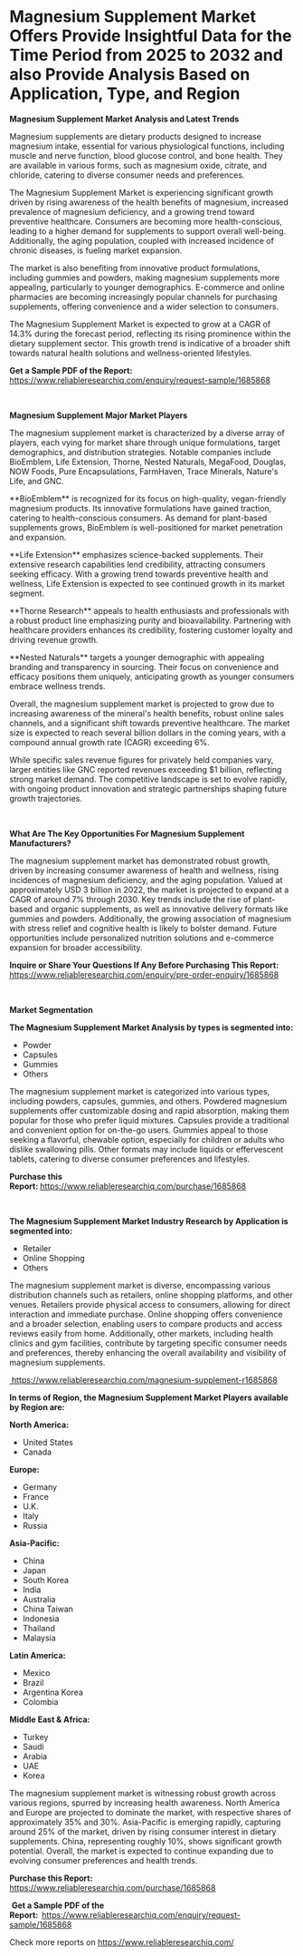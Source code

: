 <p><h1>Magnesium Supplement Market Offers Provide Insightful Data for the Time Period from 2025 to 2032 and also Provide Analysis Based on Application, Type, and Region</h1></p><p><strong>Magnesium Supplement Market Analysis and Latest Trends</strong></p>
<p><p>Magnesium supplements are dietary products designed to increase magnesium intake, essential for various physiological functions, including muscle and nerve function, blood glucose control, and bone health. They are available in various forms, such as magnesium oxide, citrate, and chloride, catering to diverse consumer needs and preferences.</p><p>The Magnesium Supplement Market is experiencing significant growth driven by rising awareness of the health benefits of magnesium, increased prevalence of magnesium deficiency, and a growing trend toward preventive healthcare. Consumers are becoming more health-conscious, leading to a higher demand for supplements to support overall well-being. Additionally, the aging population, coupled with increased incidence of chronic diseases, is fueling market expansion.</p><p>The market is also benefiting from innovative product formulations, including gummies and powders, making magnesium supplements more appealing, particularly to younger demographics. E-commerce and online pharmacies are becoming increasingly popular channels for purchasing supplements, offering convenience and a wider selection to consumers.</p><p>The Magnesium Supplement Market is expected to grow at a CAGR of 14.3% during the forecast period, reflecting its rising prominence within the dietary supplement sector. This growth trend is indicative of a broader shift towards natural health solutions and wellness-oriented lifestyles.</p></p>
<p><strong>Get a Sample PDF of the Report:&nbsp;</strong> <a href="https://www.reliableresearchiq.com/enquiry/request-sample/1685868?utm_campaign=3260&utm_medium=2&utm_source=Github&utm_content=ia&utm_term=08032025&utm_id=magnesium-supplement">https://www.reliableresearchiq.com/enquiry/request-sample/1685868</a></p>
<p>&nbsp;</p>
<p><strong>Magnesium Supplement Major Market Players</strong></p>
<p><p>The magnesium supplement market is characterized by a diverse array of players, each vying for market share through unique formulations, target demographics, and distribution strategies. Notable companies include BioEmblem, Life Extension, Thorne, Nested Naturals, MegaFood, Douglas, NOW Foods, Pure Encapsulations, FarmHaven, Trace Minerals, Nature's Life, and GNC.</p><p>**BioEmblem** is recognized for its focus on high-quality, vegan-friendly magnesium products. Its innovative formulations have gained traction, catering to health-conscious consumers. As demand for plant-based supplements grows, BioEmblem is well-positioned for market penetration and expansion.</p><p>**Life Extension** emphasizes science-backed supplements. Their extensive research capabilities lend credibility, attracting consumers seeking efficacy. With a growing trend towards preventive health and wellness, Life Extension is expected to see continued growth in its market segment.</p><p>**Thorne Research** appeals to health enthusiasts and professionals with a robust product line emphasizing purity and bioavailability. Partnering with healthcare providers enhances its credibility, fostering customer loyalty and driving revenue growth.</p><p>**Nested Naturals** targets a younger demographic with appealing branding and transparency in sourcing. Their focus on convenience and efficacy positions them uniquely, anticipating growth as younger consumers embrace wellness trends.</p><p>Overall, the magnesium supplement market is projected to grow due to increasing awareness of the mineral's health benefits, robust online sales channels, and a significant shift towards preventive healthcare. The market size is expected to reach several billion dollars in the coming years, with a compound annual growth rate (CAGR) exceeding 6%.</p><p>While specific sales revenue figures for privately held companies vary, larger entities like GNC reported revenues exceeding $1 billion, reflecting strong market demand. The competitive landscape is set to evolve rapidly, with ongoing product innovation and strategic partnerships shaping future growth trajectories.</p></p>
<p>&nbsp;</p>
<p><strong>What Are The Key Opportunities For Magnesium Supplement Manufacturers?</strong></p>
<p><p>The magnesium supplement market has demonstrated robust growth, driven by increasing consumer awareness of health and wellness, rising incidences of magnesium deficiency, and the aging population. Valued at approximately USD 3 billion in 2022, the market is projected to expand at a CAGR of around 7% through 2030. Key trends include the rise of plant-based and organic supplements, as well as innovative delivery formats like gummies and powders. Additionally, the growing association of magnesium with stress relief and cognitive health is likely to bolster demand. Future opportunities include personalized nutrition solutions and e-commerce expansion for broader accessibility.</p></p>
<p><strong>Inquire or Share Your Questions If Any Before Purchasing This Report:</strong> <a href="https://www.reliableresearchiq.com/enquiry/pre-order-enquiry/1685868?utm_campaign=3260&utm_medium=2&utm_source=Github&utm_content=ia&utm_term=08032025&utm_id=magnesium-supplement">https://www.reliableresearchiq.com/enquiry/pre-order-enquiry/1685868</a></p>
<p>&nbsp;</p>
<p><strong>Market Segmentation</strong></p>
<p><strong>The Magnesium Supplement Market Analysis by types is segmented into:</strong></p>
<p><ul><li>Powder</li><li>Capsules</li><li>Gummies</li><li>Others</li></ul></p>
<p><p>The magnesium supplement market is categorized into various types, including powders, capsules, gummies, and others. Powdered magnesium supplements offer customizable dosing and rapid absorption, making them popular for those who prefer liquid mixtures. Capsules provide a traditional and convenient option for on-the-go users. Gummies appeal to those seeking a flavorful, chewable option, especially for children or adults who dislike swallowing pills. Other formats may include liquids or effervescent tablets, catering to diverse consumer preferences and lifestyles.</p></p>
<p><strong>Purchase this Report:&nbsp;</strong><a href="https://www.reliableresearchiq.com/purchase/1685868?utm_campaign=3260&utm_medium=2&utm_source=Github&utm_content=ia&utm_term=08032025&utm_id=magnesium-supplement">https://www.reliableresearchiq.com/purchase/1685868</a></p>
<p>&nbsp;</p>
<p><strong>The Magnesium Supplement Market Industry Research by Application is segmented into:</strong></p>
<p><ul><li>Retailer</li><li>Online Shopping</li><li>Others</li></ul></p>
<p><p>The magnesium supplement market is diverse, encompassing various distribution channels such as retailers, online shopping platforms, and other venues. Retailers provide physical access to consumers, allowing for direct interaction and immediate purchase. Online shopping offers convenience and a broader selection, enabling users to compare products and access reviews easily from home. Additionally, other markets, including health clinics and gym facilities, contribute by targeting specific consumer needs and preferences, thereby enhancing the overall availability and visibility of magnesium supplements.</p></p>
<p><a href="https://www.reliableresearchiq.com/magnesium-supplement-r1685868?utm_campaign=3260&utm_medium=2&utm_source=Github&utm_content=ia&utm_term=08032025&utm_id=magnesium-supplement">&nbsp;https://www.reliableresearchiq.com/magnesium-supplement-r1685868</a></p>
<p><strong>In terms of Region, the Magnesium Supplement Market Players available by Region are:</strong></p>
<p>
    <p> <strong> North America: </strong>
        <ul>
            <li>United States</li>
            <li>Canada</li>
        </ul>
        </p> 
    <p> <strong> Europe: </strong>
        <ul>
            <li>Germany</li>
            <li>France</li>
            <li>U.K.</li>
            <li>Italy</li>
            <li>Russia</li>
        </ul>
        </p> 
    <p> <strong> Asia-Pacific: </strong>
        <ul>
            <li>China</li>
            <li>Japan</li>
            <li>South Korea</li>
            <li>India</li>
            <li>Australia</li>
            <li>China Taiwan</li>
            <li>Indonesia</li>
            <li>Thailand</li>
            <li>Malaysia</li>
        </ul>
        </p> 
    <p> <strong> Latin America: </strong>
        <ul>
            <li>Mexico</li>
            <li>Brazil</li>
            <li>Argentina Korea</li>
            <li>Colombia</li>
        </ul>
        </p> 
    <p> <strong> Middle East & Africa: </strong>
        <ul>
            <li>Turkey</li>
            <li>Saudi</li>
            <li>Arabia</li>
            <li>UAE</li>
            <li>Korea</li>
        </ul>
    </p>
    </p>
<p><p>The magnesium supplement market is witnessing robust growth across various regions, spurred by increasing health awareness. North America and Europe are projected to dominate the market, with respective shares of approximately 35% and 30%. Asia-Pacific is emerging rapidly, capturing around 25% of the market, driven by rising consumer interest in dietary supplements. China, representing roughly 10%, shows significant growth potential. Overall, the market is expected to continue expanding due to evolving consumer preferences and health trends.</p></p>
<p><strong>Purchase this Report: </strong><a href="https://www.reliableresearchiq.com/purchase/1685868?utm_campaign=3260&utm_medium=2&utm_source=Github&utm_content=ia&utm_term=08032025&utm_id=magnesium-supplement">https://www.reliableresearchiq.com/purchase/1685868</a></p>
<p>&nbsp;<strong>Get a Sample PDF of the Report:&nbsp;&nbsp;</strong><a href="https://www.reliableresearchiq.com/enquiry/request-sample/1685868?utm_campaign=3260&utm_medium=2&utm_source=Github&utm_content=ia&utm_term=08032025&utm_id=magnesium-supplement">https://www.reliableresearchiq.com/enquiry/request-sample/1685868</a></p>
<p><strong></strong></p>
<p>Check more reports on <a href="https://www.reliableresearchiq.com/?utm_campaign=3260&utm_medium=2&utm_source=Github&utm_content=ia&utm_term=08032025&utm_id=magnesium-supplement">https://www.reliableresearchiq.com/</a></p>